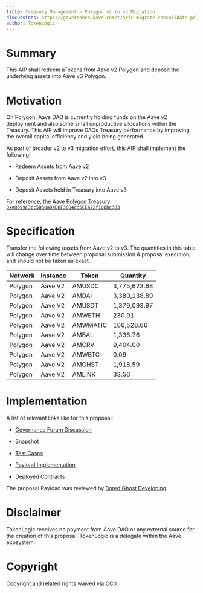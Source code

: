 ```yaml
---
title: Treasury Management - Polygon v2 to v3 Migration 
discussions: https://governance.aave.com/t/arfc-migrate-consolidate-polygon-treasury/12248
author: TokenLogic
---
```


# Summary

This AIP shall redeem aTokens from Aave v2 Polygon and deposit the underlying assets into Aave v3 Polygon. 

# Motivation

On Polygon, Aave DAO is currently holding funds on the Aave v2 deployment and also some small unproductive allocations within the Treasury. This AIP will improve DAOs Treasury performance by improving the overall capital efficiency and yield being generated.

As part of broader v2 to v3 migration effort, this AIP shall implement the following:
* Redeem Assets from Aave v2
* Deposit Assets from Aave v2 into v3

* Deposit Assets held in Treasury into Aave v3

For reference, the Aave Polygon Treasury: [`0xe8599F3cc5D38a9aD6F3684cd5CEa72f10Dbc383`](https://polygonscan.com/address/0xe8599F3cc5D38a9aD6F3684cd5CEa72f10Dbc383)

# Specification

Transfer the following assets from Aave v2 to v3. The quantities in this table will change over time between proposal submission & proposal execution, and should not be taken as exact.

|Network|Instance|Token|Quantity|
|---|---|---|---|
|Polygon|Aave V2|AMUSDC|3,775,623.68|
|Polygon|Aave V2|AMDAI|3,380,138.80|
|Polygon|Aave V2|AMUSDT|1,379,093.97|
|Polygon|Aave V2|AMWETH|230.91|
|Polygon|Aave V2|AMWMATIC|106,528.66|
|Polygon|Aave V2|AMBAL|1,336.76|
|Polygon|Aave V2|AMCRV|9,404.00|
|Polygon|Aave V2|AMWBTC|0.09|
|Polygon|Aave V2|AMGHST|1,918.59|
|Polygon|Aave V2|AMLINK|33.56|

# Implementation

A list of relevant links like for this proposal:

* [Governance Forum Discussion](https://governance.aave.com/t/arfc-migrate-consolidate-polygon-treasury/12248)

* [Snapshot](https://snapshot.org/#/aave.eth/proposal/0x1b816c12b6f547a1982198ffd0e36412390b05828b560c9edee4e8a6903c4882)

* [Test Cases](https://github.com/bgd-labs/aave-proposals/tree/main/src/AavePolygonTreasuryMigration_20230801/AavePolygonTreasuryMigration_20230801.t.sol)

* [Payload Implementation](https://github.com/bgd-labs/aave-proposals/tree/main/src/AavePolygonTreasuryMigration_20230801/AavePolygonTreasuryMigration_20230801.sol)

* [Deployed Contracts](TODO)

The proposal Payload was reviewed by [Bored Ghost Developing](https://bgdlabs.com/).

# Disclaimer

TokenLogic receives no payment from Aave DAO or any external source for the creation of this proposal. TokenLogic is a delegate within the Aave ecosystem.

# Copyright

Copyright and related rights waived via [CC0](https://creativecommons.org/publicdomain/zero/1.0/).